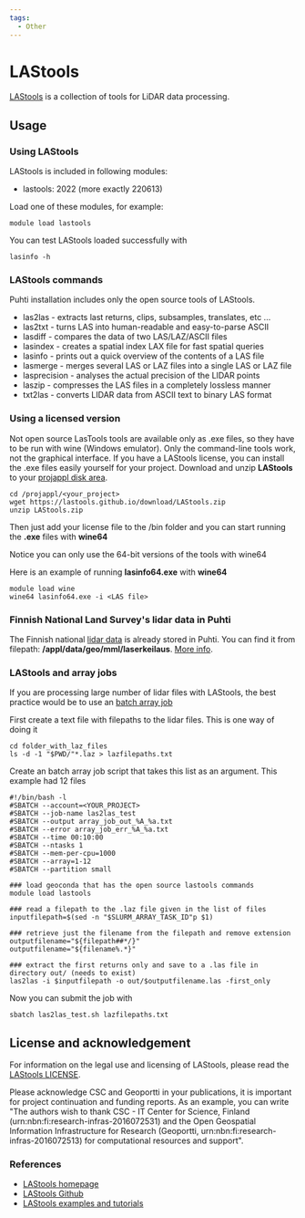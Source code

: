 ```yaml
---
tags:
  - Other
---
```


# LAStools

[LAStools](https://rapidlasso.com/lastools) is a collection of tools for LiDAR data processing. 

## Usage

### Using LAStools

LAStools is included in following modules:

* lastools: 2022 (more exactly 220613)

Load one of these modules, for example:

`module load lastools` 

You can test LAStools loaded successfully with

`lasinfo -h`

### LAStools commands

Puhti installation includes only the open source tools of LAStools.

* las2las - extracts last returns, clips, subsamples, translates, etc ...
* las2txt - turns LAS into human-readable and easy-to-parse ASCII
* lasdiff - compares the data of two LAS/LAZ/ASCII files 
* lasindex - creates a spatial index LAX file for fast spatial queries
* lasinfo - prints out a quick overview of the contents of a LAS file
* lasmerge - merges several LAS or LAZ files into a single LAS or LAZ file
* lasprecision - analyses the actual precision of the LIDAR points
* laszip - compresses the LAS files in a completely lossless manner
* txt2las - converts LIDAR data from ASCII text to binary LAS format

### Using a licensed version

Not open source LasTools tools are available only as .exe files, so they have to be run with wine (Windows emulator). Only the command-line tools work, not the graphical interface. If you have a LAStools license, you can install the .exe files easily yourself for your project. Download and unzip __LAStools__ to your [projappl disk area](../computing/disk.md).

```
cd /projappl/<your_project>
wget https://lastools.github.io/download/LAStools.zip
unzip LAStools.zip
```

Then just add your license file to the /bin folder and you can start running the __.exe__ files with __wine64__

Notice you can only use the 64-bit versions of the tools with wine64

Here is an example of running __lasinfo64.exe__ with __wine64__

```
module load wine
wine64 lasinfo64.exe -i <LAS file>
```

### Finnish National Land Survey's lidar data in Puhti

The Finnish national [lidar data](https://www.maanmittauslaitos.fi/en/maps-and-spatial-data/expert-users/product-descriptions/laser-scanning-data) is already stored in Puhti. You can find it from filepath: __/appl/data/geo/mml/laserkeilaus__. [More info](https://research.csc.fi/gis_data_in_csc_computing_env).

### LAStools and array jobs

If you are processing large number of lidar files with LAStools, the best practice would be to use an [batch array job](../computing/running/array-jobs.md)

First create a text file with filepaths to the lidar files. This is one way of doing it

```
cd folder_with_laz_files
ls -d -1 "$PWD/"*.laz > lazfilepaths.txt
```

Create an batch array job script that takes this list as an argument. This example had 12 files

```
#!/bin/bash -l
#SBATCH --account=<YOUR_PROJECT>
#SBATCH --job-name las2las_test
#SBATCH --output array_job_out_%A_%a.txt
#SBATCH --error array_job_err_%A_%a.txt
#SBATCH --time 00:10:00
#SBATCH --ntasks 1
#SBATCH --mem-per-cpu=1000
#SBATCH --array=1-12
#SBATCH --partition small

### load geoconda that has the open source lastools commands
module load lastools

### read a filepath to the .laz file given in the list of files
inputfilepath=$(sed -n "$SLURM_ARRAY_TASK_ID"p $1)

### retrieve just the filename from the filepath and remove extension
outputfilename="${filepath##*/}"
outputfilename="${filename%.*}"

### extract the first returns only and save to a .las file in directory out/ (needs to exist)
las2las -i $inputfilepath -o out/$outputfilename.las -first_only
```

Now you can submit the job with 

`sbatch las2las_test.sh lazfilepaths.txt`

## License and acknowledgement

For information on the legal use and licensing of LAStools, please read the [LAStools LICENSE](https://lastools.github.io/LICENSE.txt).

Please acknowledge CSC and Geoportti in your publications, it is important for project continuation and funding reports.
As an example, you can write "The authors wish to thank CSC - IT Center for Science, Finland (urn:nbn:fi:research-infras-2016072531) and the Open Geospatial Information Infrastructure for Research (Geoportti, urn:nbn:fi:research-infras-2016072513) for computational resources and support".

### References

* [LAStools homepage](https://rapidlasso.com/lastools/)
* [LAStools Github](https://github.com/LAStools/LAStools)
* [LAStools examples and tutorials](https://rapidlasso.com/category/tutorials/)
